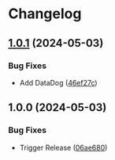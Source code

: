 # Changelog

## [1.0.1](https://github.com/Remote-Falcon/remote-falcon-gateway/compare/v1.0.0...v1.0.1) (2024-05-03)


### Bug Fixes

* Add DataDog ([46ef27c](https://github.com/Remote-Falcon/remote-falcon-gateway/commit/46ef27c67960b8480b732dfb18a6b92761a0281c))

## 1.0.0 (2024-05-03)


### Bug Fixes

* Trigger Release ([06ae680](https://github.com/Remote-Falcon/remote-falcon-gateway/commit/06ae6801ffa84c2f75551fd3277203e59b9d1aa3))
